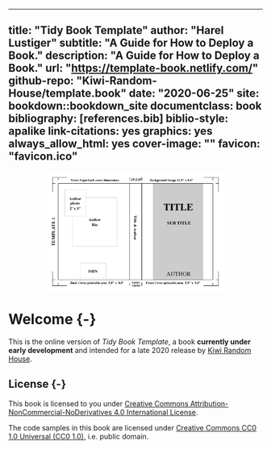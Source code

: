 
--- 
title:       "Tidy Book Template"
author:      "Harel Lustiger"
subtitle:    "A Guide for How to Deploy a Book."
description: "A Guide for How to Deploy a Book."
url:         "https://template-book.netlify.com/"
github-repo: "Kiwi-Random-House/template.book"
date:        "2020-06-25"
site: bookdown::bookdown_site
documentclass: book
bibliography: [references.bib]
biblio-style: apalike
link-citations: yes
graphics: yes
always_allow_html: yes
cover-image: ""
favicon:     "favicon.ico"
---

 

<img src="images/cover.png" width="70%" style="display: block; margin: auto;" />

# Welcome {-}

This is the online version of _Tidy Book Template_, a book
**currently under early development** and intended for a late 
2020 release by [Kiwi Random
House](https://github.com/Kiwi-Random-House).

## License {-}

This book is licensed to you under [Creative Commons
Attribution-NonCommercial-NoDerivatives 4.0 International
License](http://creativecommons.org/licenses/by-nc-nd/4.0/).

The code samples in this book are licensed under [Creative Commons CC0 1.0
Universal (CC0 1.0)](https://creativecommons.org/publicdomain/zero/1.0/), i.e.
public domain.



